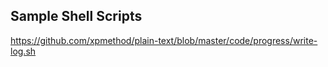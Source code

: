## Sample Shell Scripts

https://github.com/xpmethod/plain-text/blob/master/code/progress/write-log.sh
